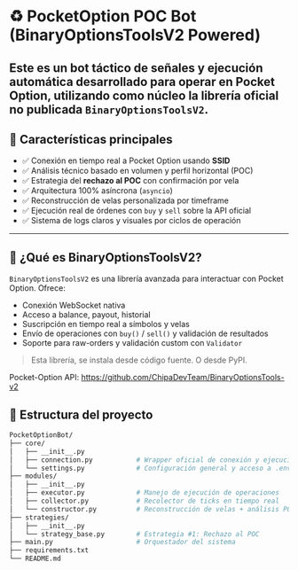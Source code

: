 # ♻️ PocketOption POC Bot (BinaryOptionsToolsV2 Powered)

Este es un **bot táctico de señales y ejecución automática** desarrollado para operar en **Pocket Option**, utilizando como núcleo la librería oficial no publicada `BinaryOptionsToolsV2`.
---

## 🚀 Características principales

- ✅ Conexión en tiempo real a Pocket Option usando **SSID**
- ✅ Análisis técnico basado en volumen y perfil horizontal (POC)
- ✅ Estrategia del **rechazo al POC** con confirmación por vela
- ✅ Arquitectura 100% asíncrona (`asyncio`)
- ✅ Reconstrucción de velas personalizada por timeframe
- ✅ Ejecución real de órdenes con `buy` y `sell` sobre la API oficial
- ✅ Sistema de logs claros y visuales por ciclos de operación

---

## 🧠 ¿Qué es BinaryOptionsToolsV2?

`BinaryOptionsToolsV2` es una librería avanzada para interactuar con Pocket Option. Ofrece:

- Conexión WebSocket nativa
- Acceso a balance, payout, historial
- Suscripción en tiempo real a símbolos y velas
- Envío de operaciones con `buy()` / `sell()` y validación de resultados
- Soporte para raw-orders y validación custom con `Validator`

> Esta librería, se instala desde código fuente. O desde PyPI.

Pocket-Option API: https://github.com/ChipaDevTeam/BinaryOptionsTools-v2

## 📂 Estructura del proyecto

```bash
PocketOptionBot/
├── core/
│   ├── __init__.py 
│   ├── connection.py           # Wrapper oficial de conexión y ejecución
│   └── settings.py             # Configuración general y acceso a .env
├── modules/
│   ├── __init__.py 
│   ├── executor.py             # Manejo de ejecución de operaciones
│   ├── collector.py            # Recolector de ticks en tiempo real
│   └── constructor.py          # Reconstrucción de velas + análisis POC
├── strategies/
│   ├── __init__.py 
│   └── strategy_base.py        # Estrategia #1: Rechazo al POC
├── main.py                     # Orquestador del sistema
├── requirements.txt
└── README.md